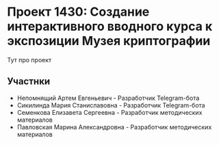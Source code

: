 # Проект 1430: Создание интерактивного вводного курса к экспозиции Музея криптографии

Тут про проект

## Участнки

* Непомнящий Артем Евгеньевич - Разработчик Telegram-бота
* Сикилинда Мария Станиславовна - Разработчик Telegram-бота
* Семенкова Елизавета Сергеевна - Разработчик методических материалов
* Павловская Марина Александровна - Разработчик методических материалов


